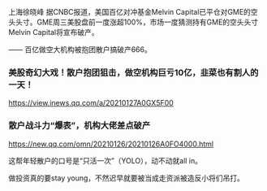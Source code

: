 上海徐晓峰
据CNBC报道，美国百亿对冲基金Melvin Capital已平仓对GME的空头头寸。GME周三美股盘前一度涨超100%，市场一度猜测持有GME的空头头寸Melvin Capital将宣布破产。

——  百亿做空大机构被抱团散户搞破产666。

### 美股奇幻大戏！散户抱团狙击，做空机构巨亏10亿，韭菜也有割人的一天！
https://view.inews.qq.com/a/20210127A0GX5F00

### 散户战斗力“爆表”，机构大佬差点破产
https://new.qq.com/omn/20210126/20210126A0FO4000.html

这帮年轻散户的口号是“只活一次”（YOLO），动不动就all in。

做投资真的要stay young，不然迟早就要被当成走资派被造反小将们吊打。
